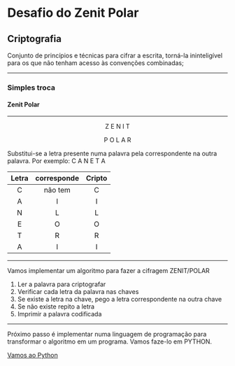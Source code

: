 # Desafio do Zenit Polar

## Criptografia

Conjunto de princípios e técnicas para cifrar a escrita, 
torná-la ininteligível para os que não tenham acesso às convenções combinadas; 

---
### Simples troca

#### Zenit Polar

---
<center>
Z E N I T

P O L A R
</center>

Substitui-se a letra presente numa palavra pela correspondente na outra palavra.
Por exemplo: C A N E T A  

| Letra  | corresponde  | Cripto  |
|:-:|:-:|:-:|
| C  | não tem  | C  |
| A  | I  | I  |
| N  | L  | L  |
| E | O | O |
| T | R | R |
| A | I | I |

---
Vamos implementar um algoritmo para fazer a cifragem ZENIT/POLAR


1. Ler a palavra para criptografar
2. Verificar cada letra da palavra nas chaves
3. Se existe a letra na chave, pego a letra correspondente na outra chave
4. Se não existe repito a letra
5. Imprimir a palavra codificada

---
Próximo passo é implementar numa linguagem de programação para transformar o algoritmo
em um programa. Vamos faze-lo em PYTHON.

[Vamos ao Python](iteraveis.md)